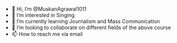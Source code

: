 - 👋 Hi, I’m @MuskanAgrawal1011
- 👀 I’m interested in Singing
- 🌱 I’m currently learning Journalism and Mass Communication
- 💞️ I’m looking to collaborate on different fields of the above course
- 📫 How to reach me via email

<!---
MuskanAgrawal1011/MuskanAgrawal1011 is a ✨ special ✨ repository because its `README.md` (this file) appears on your GitHub profile.
You can click the Preview link to take a look at your changes.
--->
